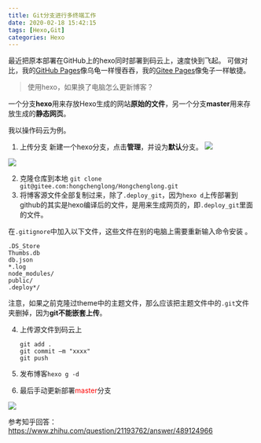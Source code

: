 ```yaml
---
title: Git分支进行多终端工作
date: 2020-02-18 15:42:15
tags: [Hexo,Git]
categories: Hexo
---
```


最近把原本部署在GitHub上的hexo同时部署到码云上，速度快到飞起。
可做对比，我的[GitHub Pages](https://hongchenglong.github.io)像乌龟一样慢吞吞，我的[Gitee Pages](https://hongchenglong.gitee.io)像兔子一样敏捷。

<meta name="referrer" content="no-referrer"/>
<!-- more -->

> 使用hexo，如果换了电脑怎么更新博客？

一个分支**hexo**用来存放Hexo生成的网站**原始的文件**，另一个分支**master**用来存放生成的**静态网页**。

我以操作码云为例。

1. 上传分支
新建一个hexo分支，点击**管理**，并设为**默认**分支。
![](https://img2018.cnblogs.com/blog/1677222/202002/1677222-20200218154619708-1227810824.png)

![](https://img2018.cnblogs.com/blog/1677222/202002/1677222-20200218154951236-1568229660.png)




2. 克隆仓库到本地
`git clone git@gitee.com:hongchenglong/Hongchenglong.git`
3. 将博客源文件全部复制过来，除了`.deploy_git`，因为`hexo d`上传部署到github的其实是hexo编译后的文件，是用来生成网页的，即`.deploy_git`里面的文件。

在`.gitignore`中加入以下文件，这些文件在别的电脑上需要重新输入命令安装 。
```
.DS_Store
Thumbs.db
db.json
*.log
node_modules/
public/
.deploy*/
```

注意，如果之前克隆过theme中的主题文件，那么应该把主题文件中的`.git`文件夹删掉，因为**git不能嵌套上传**。


4. 上传源文件到码云上
    ```
    git add .
    git commit –m "xxxx"
    git push 
    ```

5. 发布博客`hexo g -d`

6. 最后手动更新部署<span style="color:red">master</span>分支

![](https://img2018.cnblogs.com/blog/1677222/202002/1677222-20200218161451693-906408523.png)





参考知乎回答：https://www.zhihu.com/question/21193762/answer/489124966

